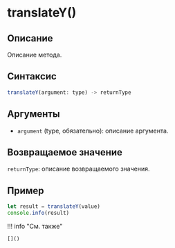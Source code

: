 # translateY()

## Описание
Описание метода.

## Синтаксис
```javascript
translateY(argument: type) -> returnType
```

## Аргументы
- `argument` (type, обязательно): описание аргумента.

## Возвращаемое значение
`returnType`: описание возвращаемого значения.

## Пример
```javascript linenums="1"
let result = translateY(value)
console.info(result)
```

!!! info "См. также"

    []()

